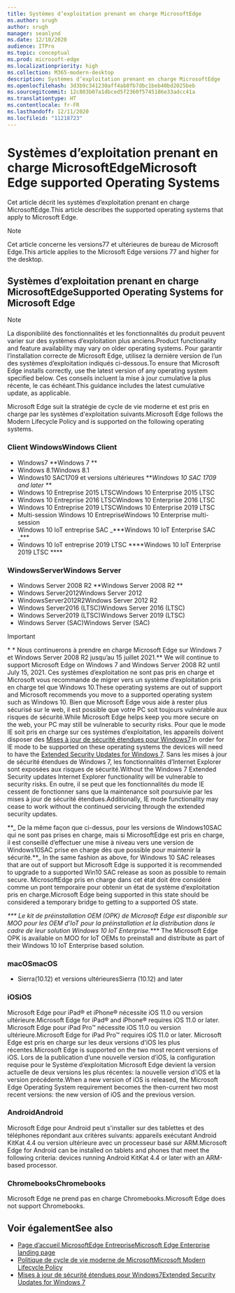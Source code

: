 ```yaml
---
title: Systèmes d’exploitation prenant en charge MicrosoftEdge
ms.author: srugh
author: srugh
manager: seanlynd
ms.date: 12/10/2020
audience: ITPro
ms.topic: conceptual
ms.prod: microsoft-edge
ms.localizationpriority: high
ms.collection: M365-modern-desktop
description: Systèmes d’exploitation prenant en charge MicrosoftEdge
ms.openlocfilehash: 3d3b9c341230aff4ab8fb7dbc1beb40bd2025beb
ms.sourcegitcommit: 12c803b07a1dbced5f2360f5745186e33adcc41a
ms.translationtype: HT
ms.contentlocale: fr-FR
ms.lasthandoff: 12/11/2020
ms.locfileid: "11218723"
---
```

# <span data-ttu-id="df369-103">Systèmes d’exploitation prenant en charge MicrosoftEdge</span><span class="sxs-lookup"><span data-stu-id="df369-103">Microsoft Edge supported Operating Systems</span></span>

<span data-ttu-id="df369-104">Cet article décrit les systèmes d’exploitation prenant en charge MicrosoftEdge.</span><span class="sxs-lookup"><span data-stu-id="df369-104">This article describes the supported operating systems that apply to Microsoft Edge.</span></span>

> [!NOTE]
> <span data-ttu-id="df369-105">Cet article concerne les versions77 et ultérieures de bureau de Microsoft Edge.</span><span class="sxs-lookup"><span data-stu-id="df369-105">This article applies to the Microsoft Edge versions 77 and higher for the desktop.</span></span>

## <span data-ttu-id="df369-106">Systèmes d’exploitation prenant en charge MicrosoftEdge</span><span class="sxs-lookup"><span data-stu-id="df369-106">Supported Operating Systems for Microsoft Edge</span></span>

> [!NOTE]
> <span data-ttu-id="df369-107">La disponibilité des fonctionnalités et les fonctionnalités du produit peuvent varier sur des systèmes d’exploitation plus anciens.</span><span class="sxs-lookup"><span data-stu-id="df369-107">Product functionality and feature availability may vary on older operating systems.</span></span> <span data-ttu-id="df369-108">Pour garantir l’installation correcte de Microsoft Edge, utilisez la dernière version de l’un des systèmes d’exploitation indiqués ci-dessous.</span><span class="sxs-lookup"><span data-stu-id="df369-108">To ensure that Microsoft Edge installs correctly, use the latest version of any operating system specified below.</span></span> <span data-ttu-id="df369-109">Ces conseils incluent la mise à jour cumulative la plus récente, le cas échéant.</span><span class="sxs-lookup"><span data-stu-id="df369-109">This guidance includes the latest cumulative update, as applicable.</span></span>

<span data-ttu-id="df369-110">Microsoft Edge suit la stratégie de cycle de vie moderne et est pris en charge par les systèmes d'exploitation suivants.</span><span class="sxs-lookup"><span data-stu-id="df369-110">Microsoft Edge follows the Modern Lifecycle Policy and is supported on the following operating systems.</span></span>

### <span data-ttu-id="df369-111">Client Windows</span><span class="sxs-lookup"><span data-stu-id="df369-111">Windows Client</span></span>

- <span data-ttu-id="df369-112">Windows7 \*\*</span><span class="sxs-lookup"><span data-stu-id="df369-112">Windows 7 \*\*</span></span>
- <span data-ttu-id="df369-113">Windows 8.1</span><span class="sxs-lookup"><span data-stu-id="df369-113">Windows 8.1</span></span>
- <span data-ttu-id="df369-114">Windows10 SAC1709 et versions ultérieures \*\*_</span><span class="sxs-lookup"><span data-stu-id="df369-114">Windows 10 SAC 1709 and later \*\*_</span></span>
- <span data-ttu-id="df369-115">Windows 10 Entreprise 2015 LTSC</span><span class="sxs-lookup"><span data-stu-id="df369-115">Windows 10 Enterprise 2015 LTSC</span></span>
- <span data-ttu-id="df369-116">Windows 10 Entreprise 2016 LTSC</span><span class="sxs-lookup"><span data-stu-id="df369-116">Windows 10 Enterprise 2016 LTSC</span></span>
- <span data-ttu-id="df369-117">Windows 10 Entreprise 2019 LTSC</span><span class="sxs-lookup"><span data-stu-id="df369-117">Windows 10 Enterprise 2019 LTSC</span></span>
- <span data-ttu-id="df369-118">Multi-session Windows 10 Entreprise</span><span class="sxs-lookup"><span data-stu-id="df369-118">Windows 10 Enterprise multi-session</span></span>
- <span data-ttu-id="df369-119">Windows 10 IoT entreprise SAC _\*\*\*</span><span class="sxs-lookup"><span data-stu-id="df369-119">Windows 10 IoT Enterprise SAC _\*\*\*</span></span>
- <span data-ttu-id="df369-120">Windows 10 IoT entreprise 2019 LTSC \*\*\*\*</span><span class="sxs-lookup"><span data-stu-id="df369-120">Windows 10 IoT Enterprise 2019 LTSC \*\*\*\*</span></span>



### <span data-ttu-id="df369-121">WindowsServer</span><span class="sxs-lookup"><span data-stu-id="df369-121">Windows Server</span></span>

- <span data-ttu-id="df369-122">Windows Server 2008 R2 \*\*</span><span class="sxs-lookup"><span data-stu-id="df369-122">Windows Server 2008 R2 \*\*</span></span>
- <span data-ttu-id="df369-123">Windows Server2012</span><span class="sxs-lookup"><span data-stu-id="df369-123">Windows Server 2012</span></span>
- <span data-ttu-id="df369-124">WindowsServer2012R2</span><span class="sxs-lookup"><span data-stu-id="df369-124">Windows Server 2012 R2</span></span>
- <span data-ttu-id="df369-125">Windows Server2016 (LTSC)</span><span class="sxs-lookup"><span data-stu-id="df369-125">Windows Server 2016 (LTSC)</span></span>
- <span data-ttu-id="df369-126">Windows Server2019 (LTSC)</span><span class="sxs-lookup"><span data-stu-id="df369-126">Windows Server 2019 (LTSC)</span></span>
- <span data-ttu-id="df369-127">Windows Server (SAC)</span><span class="sxs-lookup"><span data-stu-id="df369-127">Windows Server (SAC)</span></span>

> [!IMPORTANT]
> <span data-ttu-id="df369-128">\* \* Nous continuerons à prendre en charge Microsoft Edge sur Windows 7 et Windows Server 2008 R2 jusqu’au 15 juillet 2021.</span><span class="sxs-lookup"><span data-stu-id="df369-128">\*\* We will continue to support Microsoft Edge on Windows 7 and Windows Server 2008 R2 until July 15, 2021.</span></span> <span data-ttu-id="df369-129">Ces systèmes d’exploitation ne sont pas pris en charge et Microsoft vous recommande de migrer vers un système d’exploitation pris en charge tel que Windows 10.</span><span class="sxs-lookup"><span data-stu-id="df369-129">These operating systems are out of support and Microsoft recommends you move to a supported operating system such as Windows 10.</span></span> <span data-ttu-id="df369-130">Bien que Microsoft Edge vous aide à rester plus sécurisé sur le web, il est possible que votre PC soit toujours vulnérable aux risques de sécurité.</span><span class="sxs-lookup"><span data-stu-id="df369-130">While Microsoft Edge helps keep you more secure on the web, your PC may still be vulnerable to security risks.</span></span> <span data-ttu-id="df369-131">Pour que le mode IE soit pris en charge sur ces systèmes d’exploitation, les appareils doivent disposer des [Mises à jour de sécurité étendues pour Windows7](https://support.microsoft.com/help/4527878/faq-about-extended-security-updates-for-windows-7).</span><span class="sxs-lookup"><span data-stu-id="df369-131">In order for IE mode to be supported on these operating systems the devices will need to have the [Extended Security Updates for Windows 7](https://support.microsoft.com/help/4527878/faq-about-extended-security-updates-for-windows-7).</span></span> <span data-ttu-id="df369-132">Sans les mises à jour de sécurité étendues de Windows 7, les fonctionnalités d’Internet Explorer sont exposées aux risques de sécurité.</span><span class="sxs-lookup"><span data-stu-id="df369-132">Without the Windows 7 Extended Security updates Internet Explorer functionality will be vulnerable to security risks.</span></span> <span data-ttu-id="df369-133">En outre, il se peut que les fonctionnalités du mode IE cessent de fonctionner sans que la maintenance soit poursuivie par les mises à jour de sécurité étendues.</span><span class="sxs-lookup"><span data-stu-id="df369-133">Additionally, IE mode functionality may cease to work without the continued servicing through the extended security updates.</span></span>  
>
> <span data-ttu-id="df369-134">\*\*_ De la même façon que ci-dessus, pour les versions de Windows10SAC qui ne sont pas prises en charge, mais si MicrosoftEdge est pris en charge, il est conseillé d’effectuer une mise à niveau vers une version de Windows10SAC prise en charge dès que possible pour maintenir la sécurité.</span><span class="sxs-lookup"><span data-stu-id="df369-134">\*\*_ In the same fashion as above, for Windows 10 SAC releases that are out of support but Microsoft Edge is supported it is recommended to upgrade to a supported Win10 SAC release as soon as possible to remain secure.</span></span> <span data-ttu-id="df369-135">MicrosoftEdge pris en charge dans cet état doit être considéré comme un pont temporaire pour obtenir un état de système d’exploitation pris en charge.</span><span class="sxs-lookup"><span data-stu-id="df369-135">Microsoft Edge being supported in this state should be considered a temporary bridge to getting to a supported OS state.</span></span>
>
> <span data-ttu-id="df369-136">_\*\*\* Le kit de préinstallation OEM (OPK) de Microsoft Edge est disponible sur MOO pour les OEM d’IoT pour la préinstallation et la distribution dans le cadre de leur solution Windows 10 IoT Enterprise.</span><span class="sxs-lookup"><span data-stu-id="df369-136">_\*\*\* The Microsoft Edge OPK is available on MOO for IoT OEMs to preinstall and distribute as part of their Windows 10 IoT Enterprise based solution.</span></span>

### <span data-ttu-id="df369-137">macOS</span><span class="sxs-lookup"><span data-stu-id="df369-137">macOS</span></span>

- <span data-ttu-id="df369-138">Sierra(10.12) et versions ultérieures</span><span class="sxs-lookup"><span data-stu-id="df369-138">Sierra (10.12) and later</span></span>

### <span data-ttu-id="df369-139">iOS</span><span class="sxs-lookup"><span data-stu-id="df369-139">iOS</span></span>

<span data-ttu-id="df369-140">Microsoft Edge pour iPad&reg; et iPhone&reg; nécessite iOS 11.0 ou version ultérieure.</span><span class="sxs-lookup"><span data-stu-id="df369-140">Microsoft Edge for iPad&reg; and iPhone&reg; requires iOS 11.0 or later.</span></span> <span data-ttu-id="df369-141">Microsoft Edge pour iPad Pro&trade; nécessite iOS 11.0 ou version ultérieure.</span><span class="sxs-lookup"><span data-stu-id="df369-141">Microsoft Edge for iPad Pro&trade; requires iOS 11.0 or later.</span></span> <span data-ttu-id="df369-142">Microsoft Edge est pris en charge sur les deux versions d'iOS les plus récentes.</span><span class="sxs-lookup"><span data-stu-id="df369-142">Microsoft Edge is supported on the two most recent versions of iOS.</span></span> <span data-ttu-id="df369-143">Lors de la publication d’une nouvelle version d’iOS, la configuration requise pour le Système d’exploitation Microsoft Edge devient la version actuelle de deux versions les plus récentes: la nouvelle version d’iOS et la version précédente.</span><span class="sxs-lookup"><span data-stu-id="df369-143">When a new version of iOS is released, the Microsoft Edge Operating System requirement becomes the then-current two most recent versions: the new version of iOS and the previous version.</span></span>

### <span data-ttu-id="df369-144">Android</span><span class="sxs-lookup"><span data-stu-id="df369-144">Android</span></span>

<span data-ttu-id="df369-145">Microsoft Edge pour Android peut s'installer sur des tablettes et des téléphones répondant aux critères suivants: appareils exécutant Android KitKat 4.4 ou version ultérieure avec un processeur basé sur ARM.</span><span class="sxs-lookup"><span data-stu-id="df369-145">Microsoft Edge for Android can be installed on tablets and phones that meet the following criteria: devices running Android KitKat 4.4 or later with an ARM-based processor.</span></span>

### <span data-ttu-id="df369-146">Chromebooks</span><span class="sxs-lookup"><span data-stu-id="df369-146">Chromebooks</span></span>

<span data-ttu-id="df369-147">Microsoft Edge ne prend pas en charge Chromebooks.</span><span class="sxs-lookup"><span data-stu-id="df369-147">Microsoft Edge does not support Chromebooks.</span></span>

## <span data-ttu-id="df369-148">Voir également</span><span class="sxs-lookup"><span data-stu-id="df369-148">See also</span></span>

- [<span data-ttu-id="df369-149">Page d’accueil MicrosoftEdge Entreprise</span><span class="sxs-lookup"><span data-stu-id="df369-149">Microsoft Edge Enterprise landing page</span></span>](https://aka.ms/EdgeEnterprise)
- [<span data-ttu-id="df369-150">Politique de cycle de vie moderne de Microsoft</span><span class="sxs-lookup"><span data-stu-id="df369-150">Microsoft Modern Lifecycle Policy</span></span>](https://support.microsoft.com/help/30881/modern-lifecycle-policy)
- [<span data-ttu-id="df369-151">Mises à jour de sécurité étendues pour Windows7</span><span class="sxs-lookup"><span data-stu-id="df369-151">Extended Security Updates for Windows 7</span></span>](https://support.microsoft.com/help/4527878/faq-about-extended-security-updates-for-windows-7)
